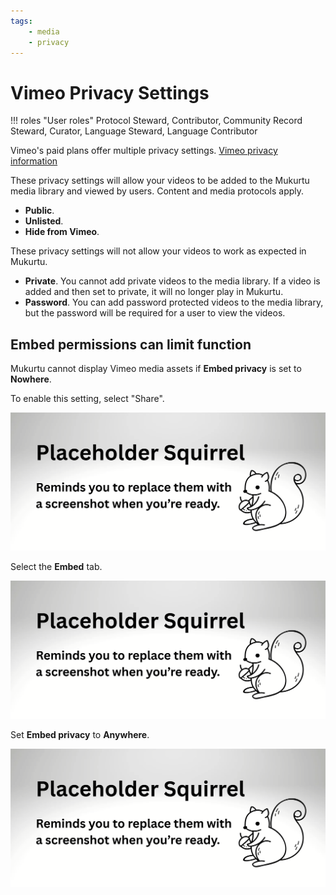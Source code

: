 ```yaml
---
tags:
    - media
    - privacy
---
```

# Vimeo Privacy Settings

!!! roles "User roles"
	Protocol Steward, Contributor, Community Record Steward, Curator, Language Steward, Language Contributor 

Vimeo's paid plans offer multiple privacy settings. [Vimeo privacy information](https://vimeo.com/features/video-privacy)

These privacy settings will allow your videos to be added to the Mukurtu media library and viewed by users. Content and media protocols apply.

- **Public**.
- **Unlisted**.
- **Hide from Vimeo**.

These privacy settings will not allow your videos to work as expected in Mukurtu.

- **Private**. You cannot add private videos to the media library. If a video is added and then set to private, it will no longer play in Mukurtu. 
- **Password**. You can add password protected videos to the media library, but the password will be required for a user to view the videos.

## Embed permissions can limit function

Mukurtu cannot display Vimeo media assets if **Embed privacy** is set to **Nowhere**. 

To enable this setting, select "Share". 

![Screenshot of the Vimeo menu with the "Share" button highlighted.](../_embeds/placeholderscreenshot.png)

Select the **Embed** tab.

![Screenshot of the Vimeo share menu with the Embed tab highlighted.](../_embeds/placeholderscreenshot.png)

Set **Embed privacy** to **Anywhere**.

![Screenshot of the Vimeo menu with the dropdown menu that says Anywhere highlighted.](../_embeds/placeholderscreenshot.png)